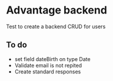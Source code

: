 # Advantage backend
Test to create a backend CRUD for users

## To do
- set field dateBirth on type Date
- Validate email is not repited
- Create standard responses